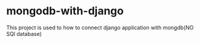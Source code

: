 # mongodb-with-django
This project is used to how to connect django application with mongdb(NO SQl database)
